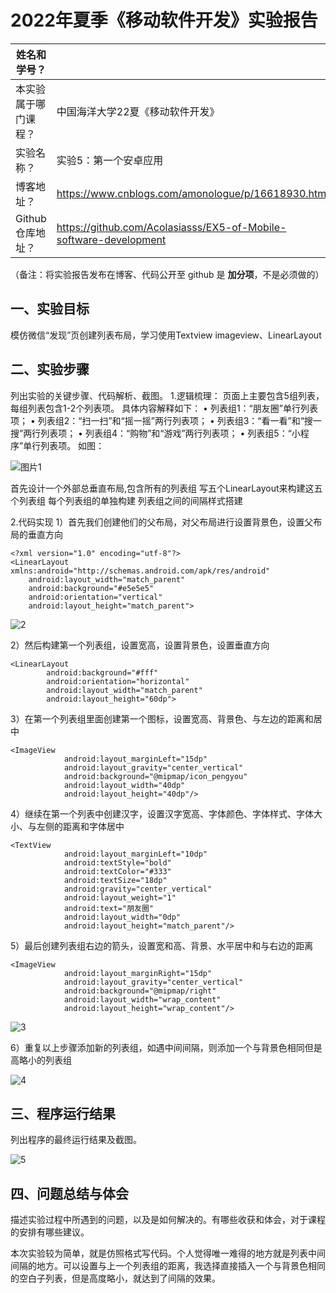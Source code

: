 # 2022年夏季《移动软件开发》实验报告



<center></center>

| 姓名和学号？         |                 |
| -------------------- | -------------------------------- |
| 本实验属于哪门课程？ | 中国海洋大学22夏《移动软件开发》 |
| 实验名称？           | 实验5：第一个安卓应用          |
| 博客地址？           | https://www.cnblogs.com/amonologue/p/16618930.html                          |
| Github仓库地址？     | https://github.com/Acolasiasss/EX5-of-Mobile-software-development                          |

（备注：将实验报告发布在博客、代码公开至 github 是 **加分项**，不是必须做的）



## **一、实验目标**

模仿微信“发现”页创建列表布局，学习使用Textview imageview、LinearLayout



## 二、实验步骤

列出实验的关键步骤、代码解析、截图。
1.逻辑梳理：
页面上主要包含5组列表，每组列表包含1-2个列表项。
 具体内容解释如下： 
 • 列表组1：“朋友圈”单行列表项；
 • 列表组2：“扫一扫”和“摇一摇”两行列表项；
 • 列表组3：“看一看”和“搜一搜”两行列表项；
 • 列表组4：“购物”和“游戏”两行列表项；
 • 列表组5：“小程序”单行列表项。
如图：

![图片1](https://user-images.githubusercontent.com/111416724/186304688-79eba56b-faec-414d-8f48-e00961bcfda9.png)

首先设计一个外部总垂直布局,包含所有的列表组
写五个LinearLayout来构建这五个列表组
每个列表组的单独构建
列表组之间的间隔样式搭建

2.代码实现
1）首先我们创建他们的父布局，对父布局进行设置背景色，设置父布局的垂直方向

```
<?xml version="1.0" encoding="utf-8"?>
<LinearLayout xmlns:android="http://schemas.android.com/apk/res/android"
    android:layout_width="match_parent"
    android:background="#e5e5e5"
    android:orientation="vertical"
    android:layout_height="match_parent">
```

![2](https://user-images.githubusercontent.com/111416724/186304715-5e8a4533-382e-439d-b393-97c0210debba.png)

2）然后构建第一个列表组，设置宽高，设置背景色，设置垂直方向
```
<LinearLayout
        android:background="#fff"
        android:orientation="horizontal"
        android:layout_width="match_parent"
        android:layout_height="60dp">
```

3）在第一个列表组里面创建第一个图标，设置宽高、背景色、与左边的距离和居中
```
<ImageView
            android:layout_marginLeft="15dp"
            android:layout_gravity="center_vertical"
            android:background="@mipmap/icon_pengyou"
            android:layout_width="40dp"
            android:layout_height="40dp"/>
```

4）继续在第一个列表中创建汉字，设置汉字宽高、字体颜色、字体样式、字体大小、与左侧的距离和字体居中
```
<TextView
            android:layout_marginLeft="10dp"
            android:textStyle="bold"
            android:textColor="#333"
            android:textSize="18dp"
            android:gravity="center_vertical"
            android:layout_weight="1"
            android:text="朋友圈"
            android:layout_width="0dp"
            android:layout_height="match_parent"/>
```

5）最后创建列表组右边的箭头，设置宽和高、背景、水平居中和与右边的距离
```
<ImageView
            android:layout_marginRight="15dp"
            android:layout_gravity="center_vertical"
            android:background="@mipmap/right"
            android:layout_width="wrap_content"
            android:layout_height="wrap_content"/>
```

![3](https://user-images.githubusercontent.com/111416724/186304747-0ecdb6e4-1975-4462-89da-8a07af0b6870.png)

6）重复以上步骤添加新的列表组，如遇中间间隔，则添加一个与背景色相同但是高略小的列表组

![4](https://user-images.githubusercontent.com/111416724/186304757-0d429ef7-2466-4639-8ddd-d8f5069d5deb.png)

## 三、程序运行结果

列出程序的最终运行结果及截图。

![5](https://user-images.githubusercontent.com/111416724/186304774-6cfac39a-277e-49de-a7cc-853a0e795992.jpg)

## 四、问题总结与体会

描述实验过程中所遇到的问题，以及是如何解决的。有哪些收获和体会，对于课程的安排有哪些建议。

本次实验较为简单，就是仿照格式写代码。个人觉得唯一难得的地方就是列表中间间隔的地方。可以设置与上一个列表组的距离，我选择直接插入一个与背景色相同的空白子列表，但是高度略小，就达到了间隔的效果。
